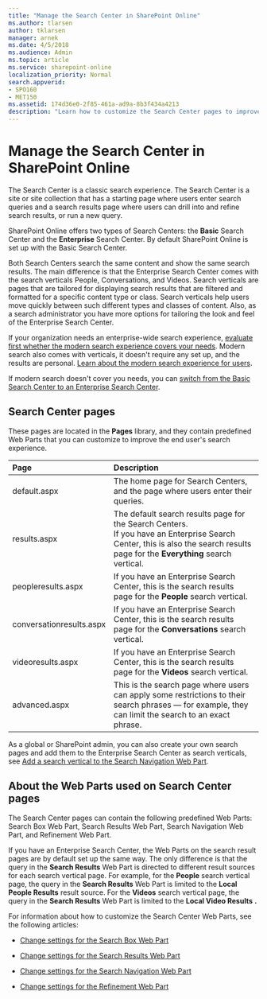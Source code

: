 ```yaml
---
title: "Manage the Search Center in SharePoint Online"
ms.author: tlarsen
author: tklarsen
manager: arnek
ms.date: 4/5/2018
ms.audience: Admin
ms.topic: article
ms.service: sharepoint-online
localization_priority: Normal
search.appverid:
- SPO160
- MET150
ms.assetid: 174d36e0-2f85-461a-ad9a-8b3f434a4213
description: "Learn how to customize the Search Center pages to improve the end user's search experience. Learn about search verticals (Everything, People, Videos, and Conversations) and the predefined Web Parts (Search Box Web Part, Search Results Web Part, Search Navigation Web Part, and Refinement Web Part.)"
---
```


# Manage the Search Center in SharePoint Online

The Search Center is a classic search experience. The Search Center is a site or site collection that has a starting page where users enter search queries and a search results page where users can drill into and refine search results, or run a new query. 

SharePoint Online offers two types of Search Centers: the **Basic** Search Center and the **Enterprise** Search Center. By default SharePoint Online is set up with the Basic Search Center. 

Both Search Centers search the same content and show the same search results. The main difference is that the Enterprise Search Center comes with the search verticals People, Conversations, and Videos. Search verticals are pages that are tailored for displaying search results that are filtered and formatted for a specific content type or class. Search verticals help users move quickly between such different types and classes of content. Also, as a search administrator you have more options for tailoring the look and feel of the Enterprise Search Center.

If your organization needs an enterprise-wide search experience, [evaluate first whether the modern search experience covers your needs](get-started-with-modern-search-experience.md). Modern search also comes with verticals, it doesn't require any set up, and the results are personal. [Learn about the modern search experience for users](https://support.office.com/article/what-s-new-in-search-in-office-365-b81ab573-ec9c-4aa9-a369-b3c630f878a7?). 

If modern search doesn't cover you needs, you can [switch from the Basic Search Center to an Enterprise Search Center](../SharePointServer/search/create-a-search-center-site.md).



  
## Search Center pages
<a name="__top"> </a>

These pages are located in the **Pages** library, and they contain predefined Web Parts that you can customize to improve the end user's search experience. 
  
|**Page**|**Description**|
|:-----|:-----|
|default.aspx  <br/> |The home page for Search Centers, and the page where users enter their queries.  <br/> |
|results.aspx  <br/> |The default search results page for the Search Centers. <br/> If you have an Enterprise Search Center, this is also the search results page for the **Everything** search vertical.  <br/> |
|peopleresults.aspx  <br/> |If you have an Enterprise Search Center, this is the search results page for the **People** search vertical.  <br/> |
|conversationresults.aspx  <br/> |If you have an Enterprise Search Center, this is the search results page for the **Conversations** search vertical.  <br/> |
|videoresults.aspx  <br/> |If you have an Enterprise Search Center, this is the search results page for the **Videos** search vertical.  <br/> |
|advanced.aspx  <br/> |This is the search page where users can apply some restrictions to their search phrases — for example, they can limit the search to an exact phrase.  <br/> |
   
As a global or SharePoint admin, you can also create your own search pages and add them to the Enterprise Search Center as search verticals, see [Add a search vertical to the Search Navigation Web Part](search-navigation-web-part.md#add-a-search-vertical-to-the-search-navigation-web-part).

  
## About the Web Parts used on Search Center pages
<a name="__top"> </a>

The Search Center pages can contain the following predefined Web Parts: Search Box Web Part, Search Results Web Part, Search Navigation Web Part, and Refinement Web Part.
  
If you have an Enterprise Search Center, the Web Parts on the search result pages are by default set up the same way. The only difference is that the query in the **Search Results** Web Part is directed to different result sources for each search vertical page. For example, for the **People** search vertical page, the query in the **Search Results** Web Part is limited to the **Local People Results** result source. For the **Videos** search vertical page, the query in the **Search Results** Web Part is limited to the **Local Video Results** **.**
  
For information about how to customize the Search Center Web Parts, see the following articles:
  
- [Change settings for the Search Box Web Part](search-box-web-part.md)
    
- [Change settings for the Search Results Web Part](https://support.office.com/article/40ff85b3-bc5e-4230-b1dd-f088188e487e)
    
- [Change settings for the Search Navigation Web Part](search-navigation-web-part.md)
    
- [Change settings for the Refinement Web Part](refinement-web-part.md)
    

